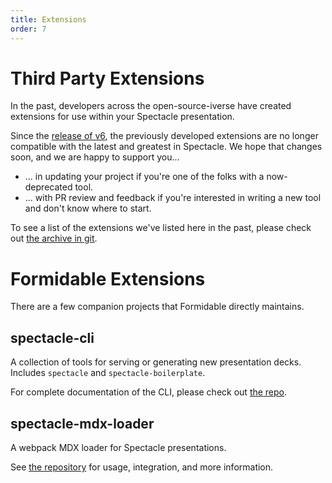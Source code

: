 ```yaml
---
title: Extensions
order: 7
---
```


# Third Party Extensions

In the past, developers across the open-source-iverse have created extensions for use within your Spectacle presentation.

Since the [release of v6](https://github.com/FormidableLabs/spectacle/releases/tag/v6.0.0), the previously developed extensions are no longer compatible with the latest and greatest in Spectacle. We hope that changes soon, and we are happy to support you...

- ... in updating your project if you're one of the folks with a now-deprecated tool.
- ... with PR review and feedback if you're interested in writing a new tool and don't know where to start.

To see a list of the extensions we've listed here in the past, please check out [the archive in git](https://github.com/FormidableLabs/spectacle/blob/3fd0e850ebab65758b1a4db04c8edef5f2cee81e/docs/content/extensions.md).

# Formidable Extensions

There are a few companion projects that Formidable directly maintains.

## spectacle-cli

A collection of tools for serving or generating new presentation decks. Includes `spectacle` and `spectacle-boilerplate`.

For complete documentation of the CLI, please check out [the repo](https://www.github.com/FormidableLabs/spectacle-cli).

## spectacle-mdx-loader

A webpack MDX loader for Spectacle presentations.

See [the repository](https://www.github.com/FormidableLabs/spectacle-mdx-loader) for usage, integration, and more information.
